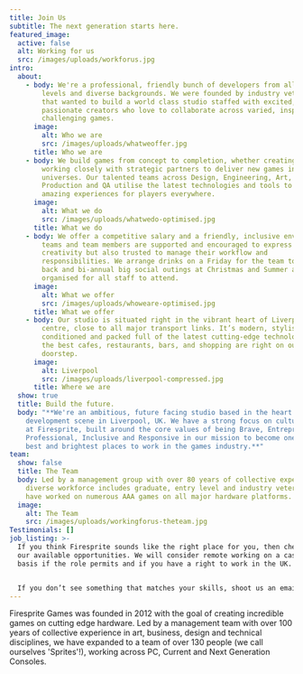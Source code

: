 ```yaml
---
title: Join Us
subtitle: The next generation starts here.
featured_image:
  active: false
  alt: Working for us
  src: /images/uploads/workforus.jpg
intro:
  about:
    - body: We're a professional, friendly bunch of developers from all experience
        levels and diverse backgrounds. We were founded by industry veterans
        that wanted to build a world class studio staffed with excited,
        passionate creators who love to collaborate across varied, inspiring and
        challenging games.
      image:
        alt: Who we are
        src: /images/uploads/whatweoffer.jpg
      title: Who we are
    - body: We build games from concept to completion, whether creating our own IP or
        working closely with strategic partners to deliver new games in existing
        universes. Our talented teams across Design, Engineering, Art,
        Production and QA utilise the latest technologies and tools to create
        amazing experiences for players everywhere.
      image:
        alt: What we do
        src: /images/uploads/whatwedo-optimised.jpg
      title: What we do
    - body: We offer a competitive salary and a friendly, inclusive environment where
        teams and team members are supported and encouraged to express their
        creativity but also trusted to manage their workflow and
        responsibilities. We arrange drinks on a Friday for the team to kick
        back and bi-annual big social outings at Christmas and Summer are also
        organised for all staff to attend.
      image:
        alt: What we offer
        src: /images/uploads/whoweare-optimised.jpg
      title: What we offer
    - body: Our studio is situated right in the vibrant heart of Liverpool city
        centre, close to all major transport links. It’s modern, stylish, air
        conditioned and packed full of the latest cutting-edge technology. All
        the best cafes, restaurants, bars, and shopping are right on our
        doorstep.
      image:
        alt: Liverpool
        src: /images/uploads/liverpool-compressed.jpg
      title: Where we are
  show: true
  title: Build the future.
  body: "**We're an ambitious, future facing studio based in the heart of the game
    development scene in Liverpool, UK. We have a strong focus on culture here
    at Firesprite, built around the core values of being Brave, Entrepreneurial,
    Professional, Inclusive and Responsive in our mission to become one of the
    best and brightest places to work in the games industry.**"
team:
  show: false
  title: The Team
  body: Led by a management group with over 80 years of collective experience our
    diverse workforce includes graduate, entry level and industry veterans who
    have worked on numerous AAA games on all major hardware platforms.
  image:
    alt: The Team
    src: /images/uploads/workingforus-theteam.jpg
Testimonials: []
job_listing: >-
  If you think Firesprite sounds like the right place for you, then check out
  our available opportunities. We will consider remote working on a case by case
  basis if the role permits and if you have a right to work in the UK. 


  If you don’t see something that matches your skills, shoot us an email with your CV and any applicable portfolio material to [jobs@firesprite.com](mailto:jobs@firesprite.com). Our door is always open for superstars!
---
```

Firesprite Games was founded in 2012 with the goal of creating incredible games on cutting edge hardware.  Led by a management team with over 100 years of collective experience in art, business, design and technical disciplines, we have expanded to a team of over 130 people (we call ourselves 'Sprites'!), working across PC, Current and Next Generation Consoles.